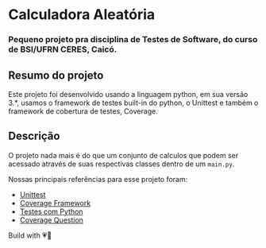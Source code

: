 # Calculadora Aleatória  

### Pequeno projeto pra disciplina de Testes de Software, do curso de BSI/UFRN CERES, Caicó.  

## Resumo do projeto
Este projeto foi desenvolvido usando a linguagem python, em sua versão 3.*, usamos o framework de testes built-in do python, o Unittest e também o framework de cobertura de testes, Coverage.  

## Descrição
O projeto nada mais é do que um conjunto de calculos que podem ser acessado através de suas respectivas classes dentro de um ```main.py```.

Nossas principais referências para esse projeto foram:

- [Unittest](https://docs.python.org/pt-br/3/library/unittest.html)  
- [Coverage Framework](https://coverage.readthedocs.io/en/coverage-5.4/)  
- [Testes com Python](https://lucasmagnum.gitbooks.io/testes-com-python/content/handson/coveragemd.html)  
- [Coverage Question](https://coverage.readthedocs.io/en/coverage-5.4/)  

Build with 💗💓